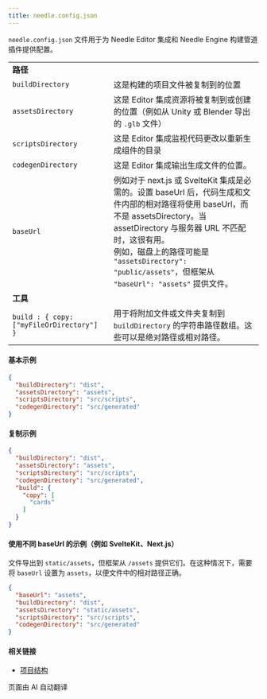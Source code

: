 ```yaml
---
title: needle.config.json
---
```


`needle.config.json` 文件用于为 Needle Editor 集成和 Needle Engine 构建管道插件提供配置。

| | |
| --- | --- | 
| **路径** | |
| `buildDirectory` | 这是构建的项目文件被复制到的位置 |
| `assetsDirectory` | 这是 Editor 集成资源将被复制到或创建的位置（例如从 Unity 或 Blender 导出的 `.glb` 文件） |
| `scriptsDirectory` | 这是 Editor 集成监视代码更改以重新生成组件的目录 |
| `codegenDirectory` | 这是 Editor 集成输出生成文件的位置。 |
| `baseUrl` | 例如对于 next.js 或 SvelteKit 集成是必需的。设置 baseUrl 后，代码生成和文件内部的相对路径将使用 baseUrl，而不是 assetsDirectory。当 assetDirectory 与服务器 URL 不匹配时，这很有用。<br/>例如，磁盘上的路径可能是 `"assetsDirectory": "public/assets"`，但框架从 `"baseUrl": "assets"` 提供文件。 |
| **工具** | |
| `build : { copy: ["myFileOrDirectory"] }` | 用于将附加文件或文件夹复制到 `buildDirectory` 的字符串路径数组。这些可以是绝对路径或相对路径。 |


#### 基本示例 
```json
{
  "buildDirectory": "dist",
  "assetsDirectory": "assets",
  "scriptsDirectory": "src/scripts",
  "codegenDirectory": "src/generated"
}
```

#### 复制示例
```json
{
  "buildDirectory": "dist",
  "assetsDirectory": "assets",
  "scriptsDirectory": "src/scripts",
  "codegenDirectory": "src/generated",
  "build": {
    "copy": [
      "cards"
    ]
  }
}
```

#### 使用不同 baseUrl 的示例（例如 SvelteKit、Next.js）
文件导出到 `static/assets`，但框架从 `/assets` 提供它们。在这种情况下，需要将 `baseUrl` 设置为 `assets`，以便文件中的相对路径正确。

```json
{
  "baseUrl": "assets",
  "buildDirectory": "dist",
  "assetsDirectory": "static/assets",
  "scriptsDirectory": "src/scripts",
  "codegenDirectory": "src/generated"
}
```

#### 相关链接
- [项目结构](../project-structure.md)


页面由 AI 自动翻译